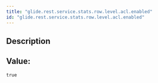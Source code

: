 ```yaml
---
title: "glide.rest.service.stats.row.level.acl.enabled"
id: "glide.rest.service.stats.row.level.acl.enabled"
---
```

## Description



## Value: 
```
true
```